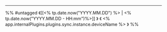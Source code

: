   
  
  
  
  
  


___
%%
#untagged 
《[[<% tp.date.now("YYYY.MM.DD") %> | <% tp.date.now("YYYY.MM.DD - HH:mm")%>]] 》
《 <% app.internalPlugins.plugins.sync.instance.deviceName %> 》
%%